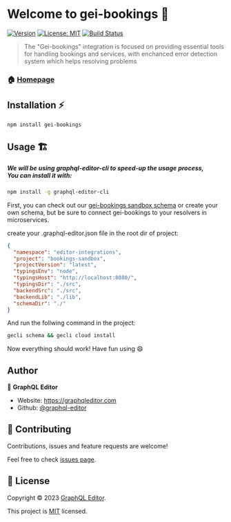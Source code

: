 # Welcome to gei-bookings :book:

[![Version](https://img.shields.io/npm/v/gei-bookings.svg)](https://www.npmjs.com/package/gei-bookings)
[![License: MIT](https://img.shields.io/badge/License-MIT-yellow.svg)](https://github.com/graphql-editor/graphql-editor-integrations/blob/master/LICENSE)
[![Build Status](https://github.com/graphql-editor/graphql-editor-integrations/actions/workflows/release.yml/badge.svg)](https://github.com/graphql-editor/graphql-editor-integrations/actions?query=branch%3Amaster)

> The &#34;Gei-bookings&#34; integration is focused on providing essential tools for handling bookings and services, with enchanced error detection system which helps resolving problems

### :house: [Homepage](https://github.com/graphql-editor/graphql-editor-integrations)

## Installation :zap:

<!-- prettier-ignore -->
```sh
npm install gei-bookings
```

## Usage 🏗️

##### We will be using graphql-editor-cli to speed-up the usage process, </br> You can install it with:

<!-- prettier-ignore -->
```sh
npm install -g graphql-editor-cli
```

First, you can check out our [gei-bookings sandbox schema](https://app.graphqleditor.com/editor-integrations/bookings-sandbox) or create your own schema, but be sure to connect gei-bookings to your resolvers in microservices.

create your .graphql-editor.json file in the root dir of project:

```json
{
  "namespace": "editor-integrations",
  "project": "bookings-sandbox",
  "projectVersion": "latest",
  "typingsEnv": "node",
  "typingsHost": "http://localhost:8080/",
  "typingsDir": "./src",
  "backendSrc": "./src",
  "backendLib": "./lib",
  "schemaDir": "./"
}
```

And run the follwing command in the project:

```sh
gecli schema && gecli cloud install
```

Now everything should work! Have fun using :smile:

## Author

👤 **GraphQL Editor**

- Website: https://graphqleditor.com
- Github: [@graphql-editor](https://github.com/graphql-editor)

## 🤝 Contributing

Contributions, issues and feature requests are welcome!

Feel free to check [issues page](https://github.com/graphql-editor/graphql-editor-integrations/issues).

## 📝 License

Copyright © 2023 [GraphQL Editor](https://github.com/graphql-editor).

This project is [MIT](https://github.com/graphql-editor/graphql-editor-integrations/blob/master/LICENSE) licensed.
